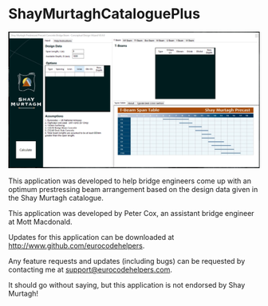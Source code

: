 # ShayMurtaghCataloguePlus

![Screenshot of Program](https://github.com/EurocodeHelpers/ShayMurtaghCataloguePlus/blob/master/PromoScreenshot.png)

This application was developed to help bridge 
engineers come up with an optimum prestressing 
beam arrangement based on the design data given 
in the Shay Murtagh catalogue. 

This application was developed by Peter Cox, 
an assistant bridge engineer at Mott Macdonald. 

Updates for this application can be downloaded 
at http://www.github.com/eurocodehelpers. 

Any feature requests and updates (including 
bugs) can be requested by contacting me at 
support@eurocodehelpers.com. 

It should go without saying, but this application 
is not endorsed by Shay Murtagh!

